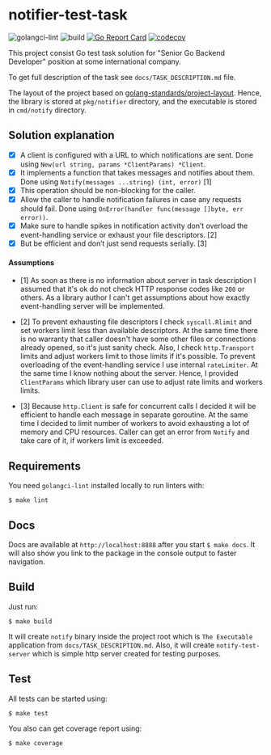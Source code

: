 # notifier-test-task

![golangci-lint](https://github.com/idexter/notifier-test-task/workflows/golangci-lint/badge.svg)
![build](https://github.com/idexter/notifier-test-task/workflows/build/badge.svg)
[![Go Report Card](https://goreportcard.com/badge/github.com/idexter/notifier-test-task)](https://goreportcard.com/report/github.com/idexter/notifier-test-task)
[![codecov](https://codecov.io/gh/idexter/notifier-test-task/branch/master/graph/badge.svg)](https://codecov.io/gh/idexter/notifier-test-task)

This project consist Go test task solution for "Senior Go Backend Developer" position at some international company.

To get full description of the task see `docs/TASK_DESCRIPTION.md` file.

The layout of the project based on [golang-standards/project-layout](https://github.com/golang-standards/project-layout).
Hence, the library is stored at `pkg/notifier` directory, and the executable is stored in `cmd/notify` directory.

## Solution explanation

- [x] A client is configured with a URL to which notifications are sent. Done using `New(url string, params *ClientParams) *Client`.
- [x] It implements a function that takes messages and notifies about them. Done using `Notify(messages ...string) (int, error)` [1]
- [x] This operation should be non-blocking for the caller.
- [x] Allow the caller to handle notification failures in case any requests should fail. Done using `OnError(handler func(message []byte, err error))`.
- [x] Make sure to handle spikes in notification activity don’t overload the event-handling service or exhaust your file descriptors. [2]
- [x] But be efficient and don’t just send requests serially. [3]

#### Assumptions

- [1] As soon as there is no information about server in task description I assumed that it's ok do not check HTTP response codes like `200` or others.
As a library author I can't get assumptions about how exactly event-handling server will be implemented.

- [2] To prevent exhausting file descriptors I check `syscall.Rlimit` and set workers limit less than available descriptors.
At the same time there is no warranty that caller doesn't have some other files or connections already opened, so it's just sanity check.
Also, I check `http.Transport` limits and adjust workers limit to those limits if it's possible.
To prevent overloading of the event-handling service I use internal `rateLimiter`. At the same time I know nothing about the server.
Hence, I provided `ClientParams` which library user can use to adjust rate limits and workers limits.

- [3] Because `http.Client` is safe for concurrent calls I decided it will be efficient to handle each message in separate goroutine.
At the same time I decided to limit number of workers to avoid exhausting a lot of memory and CPU resources.
Caller can get an error from `Notify` and take care of it, if workers limit is exceeded.

## Requirements

You need `golangci-lint` installed locally to run linters with:
```
$ make lint
```

## Docs

Docs are available at `http://localhost:8888` after you start `$ make docs`.
It will also show you link to the package in the console output to faster navigation.

## Build

Just run:
```
$ make build
```

It will create `notify` binary inside the project root which is `The Executable` application from `docs/TASK_DESCRIPTION.md`.
Also, it will create `notify-test-server` which is simple http server created for testing purposes.

## Test

All tests can be started using:
```
$ make test
```

You also can get coverage report using:
```
$ make coverage
```
